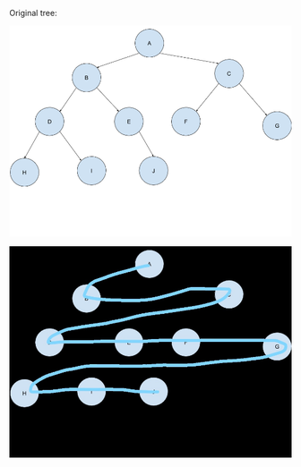 Original tree:

![Screenshot](githubpictures/tree.PNG)

![Screenshot](githubpictures/breadthfirst.jpg)
